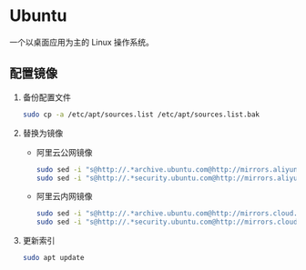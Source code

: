 # Ubuntu

一个以桌面应用为主的 Linux 操作系统。

## 配置镜像

1. 备份配置文件

   ```bash
   sudo cp -a /etc/apt/sources.list /etc/apt/sources.list.bak
   ```

2. 替换为镜像

   - 阿里云公网镜像

     ```bash
     sudo sed -i "s@http://.*archive.ubuntu.com@http://mirrors.aliyun.com@g" /etc/apt/sources.list
     sudo sed -i "s@http://.*security.ubuntu.com@http://mirrors.aliyun.com@g" /etc/apt/sources.list
     ```

   - 阿里云内网镜像

     ```bash
     sudo sed -i "s@http://.*archive.ubuntu.com@http://mirrors.cloud.aliyuncs.com@g" /etc/apt/sources.list
     sudo sed -i "s@http://.*security.ubuntu.com@http://mirrors.cloud.aliyuncs.com@g" /etc/apt/sources.list
     ```

3. 更新索引

   ```bash
   sudo apt update
   ```
